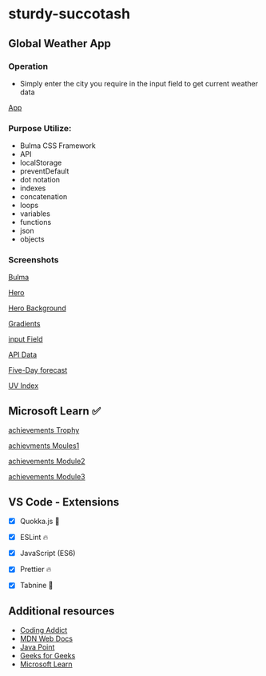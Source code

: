 # sturdy-succotash

## Global Weather App


### Operation

 - Simply enter the city you require in the input field to get current weather data
 
 
 [App](https://codesleeps.github.io/sturdy-succotash/)
 
 
### Purpose Utilize:

 - Bulma CSS Framework
 - API
 - localStorage 
 - preventDefault 
 - dot notation 
 - indexes
 - concatenation 
 - loops
 - variables
 - functions
 - json 
 - objects 
 
 
 ### Screenshots
 
[Bulma](https://user-images.githubusercontent.com/125808990/232556531-f7599c96-c789-452e-a971-b08301708740.png)

[Hero](https://user-images.githubusercontent.com/125808990/232556257-7ecf3659-6df8-4997-b84c-493c6102d97d.png)

[Hero Background](https://user-images.githubusercontent.com/125808990/232557314-c34580f7-82a4-42a8-b695-4d80b36bad0d.png)

[Gradients](https://user-images.githubusercontent.com/125808990/232557427-732ddac9-0fd0-4dba-b08d-47e12cbfa78a.png)

[input Field](https://user-images.githubusercontent.com/125808990/232636265-b45c4ac2-4489-498f-8e24-244fd0505301.png)

[API Data](https://user-images.githubusercontent.com/125808990/232636306-e95c68d5-55f1-44cb-ae76-def616099a2b.png)

[Five-Day forecast](https://user-images.githubusercontent.com/125808990/232636358-09eb3c3a-c35a-40d9-bceb-7af1b318bcb3.png)

[UV Index](https://user-images.githubusercontent.com/125808990/232636430-b2168f57-90b1-40ac-abd3-570e4bec19a1.png)







## Microsoft Learn ✅

[achievements Trophy](https://user-images.githubusercontent.com/125808990/226473105-96a90167-8ca6-4897-8746-ab92653da446.png)

[achievments Moules1](https://user-images.githubusercontent.com/125808990/226473129-f310796d-08b0-408e-8670-996c6dba5615.png)

[achievements Module2](https://user-images.githubusercontent.com/125808990/226473142-e8869831-ae96-4667-af2e-5828c477256b.png)

[achievements Module3](https://user-images.githubusercontent.com/125808990/226473163-eee6dc4c-8abb-4a83-b166-3127f2d67f41.png)


## VS Code - Extensions

- [x] Quokka.js 🤖
- [x] ESLint 🔥
- [x] JavaScript (ES6) 
- [x] Prettier 🔥
- [x] Tabnine 🤖



## Additional resources

- [Coding Addict](https://johnsmilga.com)
- [MDN Web Docs](https://developer.mozilla.org/en-US/)
- [Java Point](https://www.javatpoint.com/jquery-example)
- [Geeks for Geeks](https://www.geeksforgeeks.org/jquery-examples/)
- [Microsoft Learn](https://learn.microsoft.com/en-us/training/)

